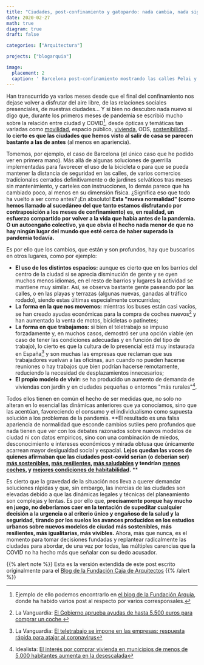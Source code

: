 ```yaml
---
title: "Ciudades, post-confinamiento y gatopardo: nada cambia, nada sigue igual. (versión extendida)"
date: 2020-02-27
math: true
diagram: true
draft: false

categories: ["Arquitectura"]

projects: ["blogarquia"]

image:
  placement: 2
  caption: ' Barcelona post-confinamiento mostrando las calles Pelai y Ronda Universitat (normalmente congestionadas) casi vacías y con ampliación provisional de aceras. Foto: Carlos Cámara'
---
```


Han transcurrido ya varios meses desde que el final del confinamiento nos dejase volver a disfrutar del aire libre, de las relaciones sociales presenciales, de nuestras ciudades... Y si bien no descubro nada nuevo si digo que, durante los primeros meses de pandemia se escribió mucho sobre la relación entre ciudad y COVID[^1], desde ópticas y temáticas tan variadas como <a href="https://blogfundacion.arquia.es/2020/04/covid19-y-movilidad/">movilidad</a>, espacio público, <a href="https://www.elperiodico.com/es/opinion/20200625/pacto-social-vivienda-articulo-eduardo-gonzalez-montserrat-pareja-eastaway-8014813">vivienda</a>, ODS, <a href="https://www.lavanguardia.com/natural/20200511/481086008891/supermanzana-covid-19-salvador-rueda-guim-costa.html">sostenibilidad</a>... **lo cierto es que las ciudades que hemos visto al salir de casa se parecen bastante a las de antes** (al menos en apariencia).

Tomemos, por ejemplo, el caso de Barcelona (el único caso que he podido ver en primera mano). Más allá de algunas soluciones de guerrilla implementadas para favorecer el uso de la bicicleta o para que se pueda mantener la distancia de seguridad en las calles, de varios comercios tradicionales cerrados definitivamente o de jardines selváticos tras meses sin mantenimiento, y carteles con instrucciones, lo demás parece que ha cambiado poco, al menos en su dimensión física. ¿Significa eso que todo ha vuelto a ser como antes? ¡En absoluto! **Esta "nueva normalidad" (como hemos llamado al sucedáneo del que tanto estamos disfrutando por contraposición a los meses de confinamiento) es, en realidad, un esfuerzo compartido por volver a la vida que había antes de la pandemia. O un autoengaño colectivo, ya que obvia el hecho nada menor de que no hay ningún lugar del mundo que esté cerca de haber superado la pandemia todavía.**

Es por ello que los cambios, que están y son profundos, hay que buscarlos en otros lugares, como por ejemplo:

* **El uso de los distintos espacios:** aunque es cierto que en los barrios del centro de la ciudad sí se aprecia disminución de gente y se oyen muchos menos idiomas, en el resto de barrios y lugares la actividad se mantiene muy similar. Así, se observa bastante gente paseando por las calles, o en las playas y terrazas (algunas nuevas, ganadas al tráfico rodado), siendo estas últimas especialmente concurridas;
* **La forma en la que nos movemos:** mientras los buses están casi vacíos,  se han creado ayudas económicas para la compra de coches nuevos[^2] y han aumentado la venta de motos, bicicletas o patinetes;
* **La forma en que trabajamos:** si bien el teletrabajo se impuso forzadamente y, en muchos casos, demostró ser una opción viable (en caso de tener las condiciones adecuadas y en función del tipo de trabajo), lo cierto es que la cultura de lo presencial está muy instaurada en España[^3] y son muchas las empresas que reclaman que sus trabajadores vuelvan a las oficinas, aun cuando no pueden hacerse reuniones o hay trabajos que bien podrían hacerse remotamente, reduciendo la necesidad de desplazamientos innecesarios;
* **El propio modelo de vivir:** se ha producido un aumento de demanda de viviendas con jardín y en ciudades pequeñas o entornos "más rurales"[^4].

Todos ellos tienen en común el hecho de ser medidas que, no solo no alteran en lo esencial las dinámicas anteriores que ya conocíamos, sino que las acentúan, favoreciendo el consumo y el individualismo como supuesta solución a los problemas de la pandemia. **El resultado es una falsa apariencia de normalidad que esconde cambios sutiles pero profundos que nada tienen que ver con los debates razonados sobre nuevos modelos de ciudad ni con datos empíricos, sino con una combinación de miedos, desconocimiento e intereses económicos y mirada obtusa que únicamente acarrean mayor desigualdad social y espacial. **Lejos quedan las voces de quienes afirmaban que las ciudades post-covid serían (o deberían ser) <a href="https://www.lavanguardia.com/local/barcelona/20200427/48740943226/barcelona-pandemia-coronavirus-covid-urbanismo-transformacion-arquitectos-urbanistas.html?facet=amp">más sostenibles</a>, <a href="https://theconversation.com/como-deben-ser-las-ciudades-sanas-y-resilientes-del-futuro-135801?utm_source=twitter&amp;utm_medium=bylinetwitterbutton">más resilientes</a>, <a href="https://www.escolasert.com/es/blog/casas-calles-barrios-y-ciudades-que-curan">más saludables</a> y tendrían <a href="https://www.eldiario.es/madrid/entrevista-ezquiaga_128_5956730.html">menos coches</a>, y <a href="https://elpais.com/elpais/2020/06/22/alterconsumismo/1592811834_935369.html?fbclid=IwAR38Aw5If7JBjOM6FrLU_hK60gFHzzIWEhndN0vvRLzinMitBqe-3MrjgGg">mejores condiciones de habitabilidad</a>.**
**

Es cierto que la gravedad de la situación nos lleva a querer demandar soluciones rápidas y que, sin embargo, las inercias de las ciudades son elevadas debido a que las dinámicas legales y técnicas del planeamiento son complejas y lentas. Es por ello que, **precisamente porque hay mucho en juego, no deberíamos caer en la tentación de supeditar cualquier decisión a la urgencia o al criterio único y engañoso de la salud y la seguridad, tirando por los suelos los avances producidos en los estudios urbanos sobre nuevos modelos de ciudad más sostenibles, más resilientes, más igualitarias, más vivibles.** Ahora, más que nunca, es el momento para tomar decisiones fundadas y replantear radicalmente las ciudades para abordar, de una vez por todas, las múltiples carencias que la COVID no ha hecho más que señalar con su dedo acusador.

{{% alert note %}}
Esta es la versión extendida de este post escrito originalmente para el [Blog de la Fundación Caja de Arquitectos](https://blogfundacion.arquia.es/2020/01/volver-12-anos-no-es-nada-o-si/)
{{% /alert %}}

[^1]: Ejemplo de ello podemos encontrarlo en [el blog de la Fundación Arquia](https://blogfundacion.arquia.es/?s=COVID&cat=&swp_category_limiter=0), donde ha habido varios post al respecto por varios corresponsales.
[^2]: La Vanguardia: <a href="https://www.lavanguardia.com/economia/20200616/481807009010/gobierno-aprueba-ayuda-hasta-5500-euros-comprar-coche.html">El Gobierno aprueba ayudas de hasta 5.500 euros para comprar un coche </a>
[^3]: La Vanguardia: <a href="https://www.lavanguardia.com/economia/20200314/474114767539/coronavirus-teletrabajo-espana-covid-19.html">El teletrabajo se impone en las empresas: respuesta rápida para atajar al coronavirus</a>
[^4]: Idealista: <a href="https://www.idealista.com/news/inmobiliario/vivienda/2020/08/11/786612-el-interes-por-comprar-vivienda-en-municipios-de-menos-de-5-000-habitantes-aumenta">El interés por comprar vivienda en municipios de menos de 5.000 habitantes aumenta en la desescalada</a>